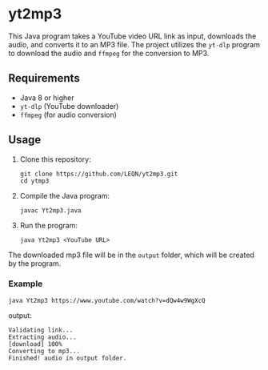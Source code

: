 # yt2mp3

This Java program takes a YouTube video URL link as input, downloads the audio, and converts it to an MP3 file. 
The project utilizes the `yt-dlp` program to download the audio and `ffmpeg` for the conversion to MP3.

## Requirements
- Java 8 or higher
- `yt-dlp` (YouTube downloader)
- `ffmpeg` (for audio conversion)

## Usage
1. Clone this repository:
   ```
   git clone https://github.com/LEQN/yt2mp3.git
   cd ytmp3
   ```
2. Compile the Java program:
   ```
   javac Yt2mp3.java
   ```
3. Run the program:
   ```
   java Yt2mp3 <YouTube URL>
   ```
The downloaded mp3 file will be in the `output` folder, which will be created by the program.

### Example
```
java Yt2mp3 https://www.youtube.com/watch?v=dQw4w9WgXcQ
```

output:
```
Validating link...
Extracting audio...
[download] 100%
Converting to mp3...
Finished! audio in output folder.
```
